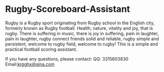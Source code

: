 # Rugby-Scoreboard-Assistant
Rugby is a Rugby sport originating from Rugby school in the English city, formerly known as Rugby football. Health, nature, vitality and joy, that is rugby. There is suffering in music, there is joy in suffering, pain in laughter, pain in laughter, rugby connect friends solid and reliable, rugby simple and persistent, welcome to rugby field, welcome to rugby! This is a simple and practical football scoring assistant.


If you have any questions, please contact:
QQ: 3315603830
Email:krgghx@sina.com
